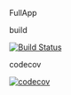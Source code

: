 FullApp

build

[![Build Status](https://travis-ci.org/supriyasanjayshinde/fullapp.svg?branch=master)](https://travis-ci.org/supriyasanjayshinde/fullapp)

codecov

[![codecov](https://codecov.io/gh/supriyasanjayshinde/FullApp1/branch/master/graph/badge.svg)](https://codecov.io/gh/supriyasanjayshinde/FullApp)    

